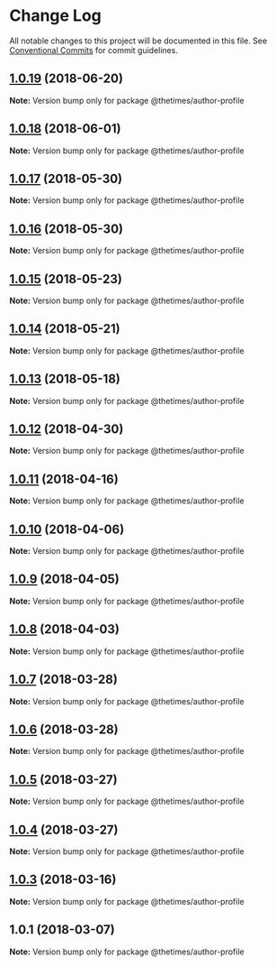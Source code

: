 # Change Log

All notable changes to this project will be documented in this file.
See [Conventional Commits](https://conventionalcommits.org) for commit guidelines.

<a name="1.0.19"></a>
## [1.0.19](https://github.com/newsuk/times-xnative/compare/@thetimes/author-profile@1.0.18...@thetimes/author-profile@1.0.19) (2018-06-20)




**Note:** Version bump only for package @thetimes/author-profile

<a name="1.0.18"></a>
## [1.0.18](https://github.com/newsuk/times-xnative/compare/@thetimes/author-profile@1.0.17...@thetimes/author-profile@1.0.18) (2018-06-01)




**Note:** Version bump only for package @thetimes/author-profile

<a name="1.0.17"></a>
## [1.0.17](https://github.com/newsuk/times-xnative/compare/@thetimes/author-profile@1.0.16...@thetimes/author-profile@1.0.17) (2018-05-30)




**Note:** Version bump only for package @thetimes/author-profile

<a name="1.0.16"></a>
## [1.0.16](https://github.com/newsuk/times-xnative/compare/@thetimes/author-profile@1.0.15...@thetimes/author-profile@1.0.16) (2018-05-30)




**Note:** Version bump only for package @thetimes/author-profile

<a name="1.0.15"></a>
## [1.0.15](https://github.com/newsuk/times-xnative/compare/@thetimes/author-profile@1.0.14...@thetimes/author-profile@1.0.15) (2018-05-23)




**Note:** Version bump only for package @thetimes/author-profile

<a name="1.0.14"></a>
## [1.0.14](https://github.com/newsuk/times-xnative/compare/@thetimes/author-profile@1.0.13...@thetimes/author-profile@1.0.14) (2018-05-21)




**Note:** Version bump only for package @thetimes/author-profile

<a name="1.0.13"></a>
## [1.0.13](https://github.com/newsuk/times-xnative/compare/@thetimes/author-profile@1.0.12...@thetimes/author-profile@1.0.13) (2018-05-18)




**Note:** Version bump only for package @thetimes/author-profile

<a name="1.0.12"></a>
## [1.0.12](https://github.com/newsuk/times-xnative/compare/@thetimes/author-profile@1.0.11...@thetimes/author-profile@1.0.12) (2018-04-30)




**Note:** Version bump only for package @thetimes/author-profile

<a name="1.0.11"></a>
## [1.0.11](https://github.com/newsuk/times-xnative/compare/@thetimes/author-profile@1.0.10...@thetimes/author-profile@1.0.11) (2018-04-16)




**Note:** Version bump only for package @thetimes/author-profile

<a name="1.0.10"></a>
## [1.0.10](https://github.com/newsuk/times-xnative/compare/@thetimes/author-profile@1.0.9...@thetimes/author-profile@1.0.10) (2018-04-06)




**Note:** Version bump only for package @thetimes/author-profile

<a name="1.0.9"></a>
## [1.0.9](https://github.com/newsuk/times-xnative/compare/@thetimes/author-profile@1.0.8...@thetimes/author-profile@1.0.9) (2018-04-05)




**Note:** Version bump only for package @thetimes/author-profile

<a name="1.0.8"></a>
## [1.0.8](https://github.com/newsuk/times-xnative/compare/@thetimes/author-profile@1.0.7...@thetimes/author-profile@1.0.8) (2018-04-03)




**Note:** Version bump only for package @thetimes/author-profile

<a name="1.0.7"></a>
## [1.0.7](https://github.com/newsuk/times-xnative/compare/@thetimes/author-profile@1.0.6...@thetimes/author-profile@1.0.7) (2018-03-28)




**Note:** Version bump only for package @thetimes/author-profile

<a name="1.0.6"></a>
## [1.0.6](https://github.com/newsuk/times-xnative/compare/@thetimes/author-profile@1.0.5...@thetimes/author-profile@1.0.6) (2018-03-28)




**Note:** Version bump only for package @thetimes/author-profile

<a name="1.0.5"></a>
## [1.0.5](https://github.com/newsuk/times-xnative/compare/@thetimes/author-profile@1.0.4...@thetimes/author-profile@1.0.5) (2018-03-27)




**Note:** Version bump only for package @thetimes/author-profile

<a name="1.0.4"></a>
## [1.0.4](https://github.com/newsuk/times-xnative/compare/@thetimes/author-profile@1.0.3...@thetimes/author-profile@1.0.4) (2018-03-27)




**Note:** Version bump only for package @thetimes/author-profile

<a name="1.0.3"></a>
## [1.0.3](https://github.com/newsuk/times-xnative/compare/@thetimes/author-profile@1.0.1...@thetimes/author-profile@1.0.3) (2018-03-16)




**Note:** Version bump only for package @thetimes/author-profile

<a name="1.0.1"></a>
## 1.0.1 (2018-03-07)




**Note:** Version bump only for package @thetimes/author-profile
